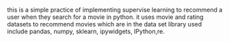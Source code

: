 this is a simple practice of implementing supervise learning to recommend a user when they search for a movie in python.
it uses movie and rating datasets to recommend movies which are in the data set 
library used include pandas, numpy, sklearn,  ipywidgets, IPython,re.
